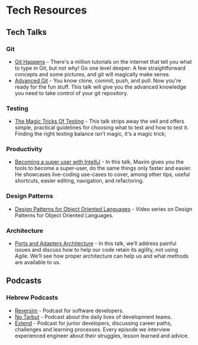 # Tech Resources
 ## Tech Talks
  ### Git 
  * [Git Happens](https://www.youtube.com/watch?v=Dv8I_kfrFWw) - There's a million tutorials on the internet that tell you what to type in Git, but not why! Go one level deeper: A few straightforward concepts and some pictures, and git will magically make sense.
  * [Advanced Git](https://www.youtube.com/watch?v=4EOZvow1mk4) - You know clone, commit, push, and pull. Now you're ready for the fun stuff. This talk will give you the advanced knowledge you need to take control of your git repository.
  ### Testing
  * [The Magic Tricks Of Testing](https://www.youtube.com/watch?v=URSWYvyc42M) - This talk strips away the veil and offers simple, practical guidelines for choosing what to test and how to test it. Finding the right testing balance isn't magic, it's a magic trick;
   ### Productivity
   * [Becoming a super user with IntelliJ](https://www.youtube.com/watch?v=VpePPpkkN5Q) - In this talk, Maxim gives you the tools to become a super-user, do the same things only faster and easier. He showcases live-coding use-cases to cover, among other tips, useful shortcuts, easier editing, navigation, and refactoring.
   ### Design Patterns
   * [Design Patterns for Object Oriented Languages](https://www.youtube.com/watch?v=v9ejT8FO-7I&list=PLrhzvIcii6GNjpARdnO4ueTUAVR9eMBpc) - Video series on Design Patterns for Object Oriented Languages.
   ### Architecture
   * [Ports and Adapters Architecture](https://www.youtube.com/watch?v=U7DRmPYZXAk) - In this talk, we’ll address painful issues and discuss how to help our code retain its agility, not using Agile. We’ll see how proper architecture can help us and what methods are available to us.
  ## Podcasts
   ### Hebrew Podcasts
   * [Reversim](http://www.reversim.com/) - Podcast for software developers.
   * [No Tarbut](http://notarbut.co/) - Podcast about the daily lives of development teams.
   * [Extend](http://extend.libsyn.com/) - Podcast for junior developers, discussing career paths, challenges and learning processes. Every episode we interview experienced engineer about their struggles, lesson learned and advice.
